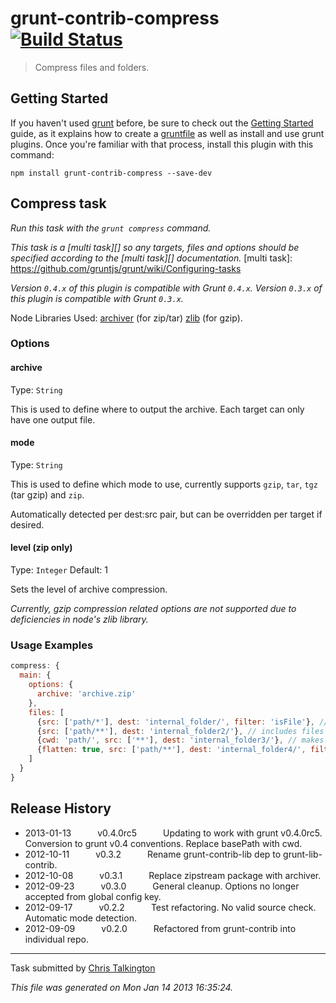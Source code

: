# grunt-contrib-compress [![Build Status](https://secure.travis-ci.org/gruntjs/grunt-contrib-compress.png?branch=master)](http://travis-ci.org/gruntjs/grunt-contrib-compress)

> Compress files and folders.


## Getting Started
If you haven't used [grunt][] before, be sure to check out the [Getting Started][] guide, as it explains how to create a [gruntfile][Getting Started] as well as install and use grunt plugins. Once you're familiar with that process, install this plugin with this command:

```shell
npm install grunt-contrib-compress --save-dev
```

[grunt]: http://gruntjs.com/
[Getting Started]: https://github.com/gruntjs/grunt/blob/devel/docs/getting_started.md


## Compress task
_Run this task with the `grunt compress` command._

_This task is a [multi task][] so any targets, files and options should be specified according to the [multi task][] documentation._
[multi task]: https://github.com/gruntjs/grunt/wiki/Configuring-tasks


_Version `0.4.x` of this plugin is compatible with Grunt `0.4.x`. Version `0.3.x` of this plugin is compatible with Grunt `0.3.x`._

Node Libraries Used:
[archiver](https://github.com/ctalkington/node-archiver) (for zip/tar)
[zlib](http://nodejs.org/api/zlib.html#zlib_options) (for gzip).

### Options

#### archive
Type: `String`

This is used to define where to output the archive. Each target can only have one output file.

#### mode
Type: `String`

This is used to define which mode to use, currently supports `gzip`, `tar`, `tgz` (tar gzip) and `zip`.

Automatically detected per dest:src pair, but can be overridden per target if desired.

#### level (zip only)
Type: `Integer`
Default: 1

Sets the level of archive compression.

*Currently, gzip compression related options are not supported due to deficiencies in node's zlib library.*

### Usage Examples

```js
compress: {
  main: {
    options: {
      archive: 'archive.zip'
    },
    files: [
      {src: ['path/*'], dest: 'internal_folder/', filter: 'isFile'}, // includes files in path
      {src: ['path/**'], dest: 'internal_folder2/'}, // includes files in path and its subdirs
      {cwd: 'path/', src: ['**'], dest: 'internal_folder3/'}, // makes all src relative to cwd
      {flatten: true, src: ['path/**'], dest: 'internal_folder4/', filter: 'isFile'} // flattens results to a single level
    ]
  }
}
```


## Release History

 * 2013-01-13   v0.4.0rc5   Updating to work with grunt v0.4.0rc5. Conversion to grunt v0.4 conventions. Replace basePath with cwd.
 * 2012-10-11   v0.3.2   Rename grunt-contrib-lib dep to grunt-lib-contrib.
 * 2012-10-08   v0.3.1   Replace zipstream package with archiver.
 * 2012-09-23   v0.3.0   General cleanup. Options no longer accepted from global config key.
 * 2012-09-17   v0.2.2   Test refactoring. No valid source check. Automatic mode detection.
 * 2012-09-09   v0.2.0   Refactored from grunt-contrib into individual repo.

---

Task submitted by [Chris Talkington](http://christalkington.com/)

*This file was generated on Mon Jan 14 2013 16:35:24.*
